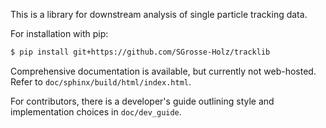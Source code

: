 This is a library for downstream analysis of single particle tracking data.

For installation with pip:
```sh
$ pip install git+https://github.com/SGrosse-Holz/tracklib
```

Comprehensive documentation is available, but currently not web-hosted. Refer
to ``doc/sphinx/build/html/index.html``.

For contributors, there is a developer's guide outlining style and
implementation choices in ``doc/dev_guide``.

